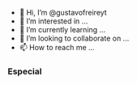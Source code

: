 - 👋 Hi, I’m @gustavofreireyt
- 👀 I’m interested in ...
- 🌱 I’m currently learning ...
- 💞️ I’m looking to collaborate on ...
- 📫 How to reach me ...

### Especial 
<div>
 <i class="devicon-react-original"></i>
   <i class="devicon-css3-plain"></i> 
     <i class="devicon-javascript-plain"></i>
  
   </div>     
          
          
